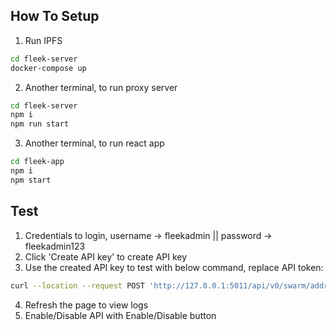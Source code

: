 ## How To Setup

1. Run IPFS

```sh
cd fleek-server
docker-compose up
```

2. Another terminal, to run proxy server

```sh
cd fleek-server
npm i
npm run start
```

3. Another terminal, to run react app

```sh
cd fleek-app
npm i
npm start
```

## Test

1. Credentials to login, username -> fleekadmin || password -> fleekadmin123
2. Click 'Create API key' to create API key
3. Use the created API key to test with below command, replace API token:

```sh
curl --location --request POST 'http://127.0.0.1:5011/api/v0/swarm/addrs' --header 'x-api-token: <API Token>'
```

4. Refresh the page to view logs
5. Enable/Disable API with Enable/Disable button
